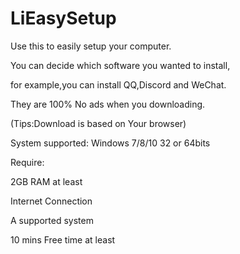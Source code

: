 # LiEasySetup
Use this to easily setup your computer.

You can decide which software you wanted to install,

for example,you can install QQ,Discord and WeChat.

They are 100% No ads when you downloading.

(Tips:Download is based on Your browser)

System supported: Windows 7/8/10 32 or 64bits

Require:

2GB RAM at least

Internet Connection

A supported system

10 mins Free time at least
